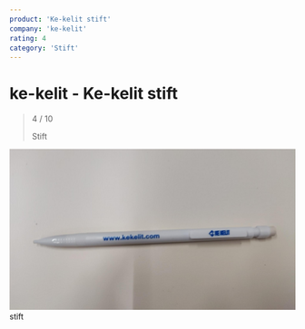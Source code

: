 ```yaml
---
product: 'Ke-kelit stift'
company: 'ke-kelit'
rating: 4
category: 'Stift'
---
```


# ke-kelit - Ke-kelit stift
>
> 4 / 10
>
> Stift

![Ke-kelit stift](./assets/ke-kelit-ke-kelit-stift-6f77b27e-45ed-4fb2-b311-f63ef4cb8f01.jpg)
stift
